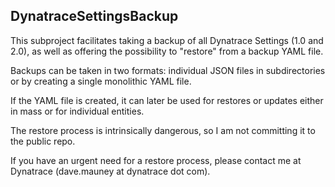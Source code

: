 ## DynatraceSettingsBackup

This subproject facilitates taking a backup of all Dynatrace Settings (1.0 and 2.0), as well as offering the possibility to "restore" from a backup YAML file.

Backups can be taken in two formats:  individual JSON files in subdirectories or by creating a single monolithic YAML file.

If the YAML file is created, it can later be used for restores or updates either in mass or for individual entities.

The restore process is intrinsically dangerous, so I am not committing it to the public repo.

If you have an urgent need for a restore process, please contact me at Dynatrace (dave.mauney at dynatrace dot com).
